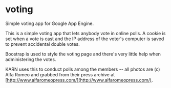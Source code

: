 # voting

Simple voting app for Google App Engine.

This is a simple voting app that lets anybody vote in online polls. A cookie is set when a vote is cast and the IP address of the voter's computer is saved to prevent accidental double votes.

Boostrap is used to style the voting page and there's very little help when administering the votes.

KARN uses this to conduct polls among the members -- all photos are (c) Alfa Romeo and grabbed from their press archive at [http://www.alfaromeopress.com/](http://www.alfaromeopress.com/).

